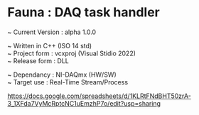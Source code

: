 # Fauna : DAQ task handler

~ Current Version : alpha 1.0.0<br>

~ Written in C++ (ISO 14 std)<br>
~ Project form : vcxproj (Visual Stidio 2022)<br>
~ Release form : DLL<br>

~ Dependancy : NI-DAQmx (HW/SW)<br>
~ Target use : Real-Time Stream/Process<br>

https://docs.google.com/spreadsheets/d/1KLRtFNdBHT50zrA-3_1XFda7VyMcRptcNC1uEmzhP7o/edit?usp=sharing
